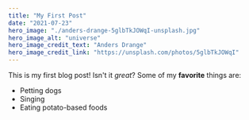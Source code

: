 ```yaml
---
title: "My First Post"
date: "2021-07-23"
hero_image: "./anders-drange-5glbTkJOWqI-unsplash.jpg"
hero_image_alt: "universe"
hero_image_credit_text: "Anders Drange"
hero_image_credit_link: "https://unsplash.com/photos/5glbTkJOWqI"
---
```


This is my first blog post! Isn't it _great_?
Some of my **favorite** things are:

- Petting dogs
- Singing
- Eating potato-based foods
